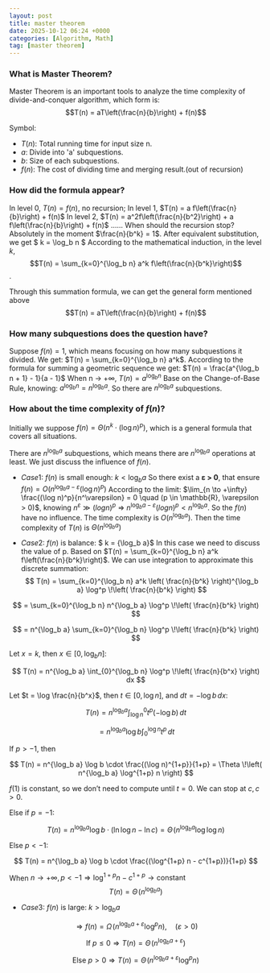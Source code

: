 ```yaml
---
layout: post
title: master theorem
date: 2025-10-12 06:24 +0000
categories: [Algorithm, Math]
tag: [master theorem]
---
```

### **What is Master Theorem?**

Master Theorem is an important tools to analyze the time complexity of divide-and-conquer algorithm, which form is: $$T(n) = aT\left(\frac{n}{b}\right) + f(n)$$

Symbol:

- $T(n)$: Total running time for input size n.
- $a$: Divide into 'a' subquestions.
- $b$: Size of each subquestions.
- $f(n)$: The cost of dividing time and merging result.(out of recursion)

### **How did the formula appear?**

In level 0, $T(n) = f(n)$, no recursion;
In level 1, $T(n) = a f\left(\frac{n}{b}\right) + f(n)$
In level 2, $T(n) = a^2f\left(\frac{n}{b^2}\right) + a f\left(\frac{n}{b}\right) + f(n)$
......
When should the recursion stop? Absolutely in the moment $\frac{n}{b^k} = 1$. After equivalent substitution, we get $ k = \log_b n $
According to the mathematical induction, in the level *k*,
$$T(n) = \sum_{k=0}^{\log_b n} a^k f\left(\frac{n}{b^k}\right)$$.

Through this summation formula, we can get the general form mentioned above $$T(n) = aT\left(\frac{n}{b}\right) + f(n)$$

### **How many subquestions does the question have?**

Suppose $f(n) = 1$, which means focusing on how many subquestions it divided. We get: $T(n) = \sum_{k=0}^{\log_b n} a^k$. According to the formula for summing a geometric sequence we get: $T(n) = \frac{a^{\log_b n + 1} - 1}{a - 1}$
When n -> +∞, $T(n) = {a^{\log_b n}}$
Base on the Change-of-Base Rule, knowing: ${a^{\log_b n}} = {n^{\log_b a}}$.
So there are ${n^{\log_b a}}$ subquestions.

### **How about the time complexity of $f(n)$?**

Initially we suppose $f(n) = \Theta\left(n^k \cdot (\log n)^p\right)$, which is a general formula that covers all situations.

There are ${n^{\log_b a}}$ subquestions, which means there are  ${n^{\log_b a}}$ operations at least. We just discuss the influence of $f(n)$.

- $Case 1:$
$f(n)$ is small enough: $k<{\log_b a}$
So there exist a **ε > 0**, that ensure $f(n) = O(n^{\log_b a - ε}{(\log n)}^p)$
According to the limit: $\lim_{n \to +\infty} \frac{(\log n)^p}{n^\varepsilon} = 0 \quad (p \in \mathbb{R}, \varepsilon > 0)$, knowing $n^ε ≫ (logn)^p$ => $n^{\log_b a - ε}{(logn)^p} < n^{\log_b a}$.
So the $f(n)$ have no influence. The time complexity is $O(n^{\log_b a})$. Then the time complexity of $T(n)$ is $Θ(n^{\log_b a})$

- $Case 2:$
$f(n)$ is balance: $ k = {\log_b a}$
In this case we need to discuss the value of p.
Based on $T(n) = \sum_{k=0}^{\log_b n} a^k f\left(\frac{n}{b^k}\right)$.
We can use integration to approximate this discrete summation:
$$
T(n) = \sum_{k=0}^{\log_b n} a^k \left( \frac{n}{b^k} \right)^{\log_b a} \log^p \!\left( \frac{n}{b^k} \right)
$$

$$
= \sum_{k=0}^{\log_b n} n^{\log_b a} \log^p \!\left( \frac{n}{b^k} \right)
$$

$$
= n^{\log_b a} \sum_{k=0}^{\log_b n} \log^p \!\left( \frac{n}{b^k} \right)
$$

Let $x = k$, then $x \in [0, \log_b n]$:

$$
T(n) = n^{\log_b a} \int_{0}^{\log_b n} \log^p \!\left( \frac{n}{b^x} \right) dx
$$

Let $t = \log \frac{n}{b^x}$, then $t \in [0, \log n]$, and $dt = -\log b \, dx$:

$$
T(n) = n^{\log_b a} \int_{\log n}^{0} t^p (-\log b)\, dt
$$

$$
= n^{\log_b a} \log b \int_{0}^{\log n} t^p \, dt
$$

If $p > -1$, then

$$
T(n) = n^{\log_b a} \log b \cdot \frac{(\log n)^{1+p}}{1+p}
= \Theta \!\left( n^{\log_b a} \log^{1+p} n \right)
$$

$f(1)$ is constant, so we don’t need to compute until $t = 0$.
We can stop at $c, c > 0$.

Else if $p = -1$:

$$
T(n) = n^{\log_b a} \log b \cdot (\ln \log n - \ln c)
= \Theta \!\left( n^{\log_b a} \log \log n \right)
$$

Else $p < -1$:

$$
T(n) = n^{\log_b a} \log b \cdot \frac{(\log^{1+p} n - c^{1+p})}{1+p}
$$

When $n \to +\infty,\, p < -1 \Rightarrow \log^{1+p} n - c^{1+p} \to \text{constant}$
$$
T(n) = \Theta \!\left( n^{\log_b a} \right)
$$

- $Case 3:$
$f(n)$ is large: $k > \log_b a$

$$
\Rightarrow f(n) = \Omega \!\left( n^{\log_b a + \varepsilon} \log^p n \right), \quad (\varepsilon > 0)
$$

$$
\text{If } p \le 0 \Rightarrow T(n) = \Theta \!\left( n^{\log_b a + \varepsilon} \right)
$$

$$
\text{Else } p > 0 \Rightarrow T(n) = \Theta \!\left( n^{\log_b a + \varepsilon} \log^p n \right)
$$
